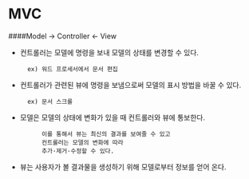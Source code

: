 # MVC

####Model -> Controller <- View

- 컨트롤러는 모델에 명령을 보내 모델의 상태를 변경할 수 있다. 

        ex) 워드 프로세서에서 문서 편집 

- 컨트롤러가 관련된 뷰에 명령을 보냄으로써 모델의 표시 방법을 바꿀 수 있다. 
        
        ex) 문서 스크롤

- 모델은 모델의 상태에 변화가 있을 때 컨트롤러와 뷰에 통보한다. 
            
            이를 통해서 뷰는 최신의 결과를 보여줄 수 있고
            컨트롤러는 모델의 변화에 따라
            추가·제거·수정할 수 있다. 
            
- 뷰는 사용자가 볼 결과물을 생성하기 위해 모델로부터 정보를 얻어 온다.